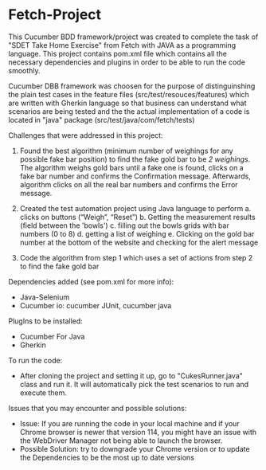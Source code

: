# Fetch-Project

This Cucumber BDD framework/project was created to complete the task of "SDET Take Home Exercise" from Fetch with JAVA as a programming language. 
This project contains pom.xml file which contains all the necessary dependencies and plugins in order to be able to run the code smoothly.

Cucumber DBB framework was choosen for the purpose of distinguinshing the plain test cases in the feature files (src/test/resouces/features) which are written with Gherkin language 
  so that business can understand what scenarios are being tested and the the actual implementation of a code is located in "java" package (src/test/java/com/fetch/tests)

Challenges that were addressed in this project:

  1. Found the best algorithm (minimum number of weighings for any possible fake bar position) to find the fake gold bar to be *2 weighings*.
      The algorithm weighs gold bars until a fake one is found, clicks on a fake bar number and confirms the Confirmation message. 
      Afterwards, algorithm clicks on all the real bar numbers and confirms the Error message.

  2. Created the test automation project using Java language to perform
    a. clicks on buttons (“Weigh”, “Reset”)
    b. Getting the measurement results (field between the 'bowls')
    c. filling out the bowls grids with bar numbers (0 to 8)
    d. getting a list of weighing
    e. Clicking on the gold bar number at the bottom of the website and checking for the alert message

  3. Code the algorithm from step 1 which uses a set of actions from step 2 to find the fake gold bar

Dependencies added (see pom.xml for more info):
 - Java-Selenium
 - Cucumber io:
   cucumber JUnit,
   cucumber java

PlugIns to be installed:
 - Cucumber For Java
 - Gherkin

To run the code:
- After cloning the project and setting it up, go to "CukesRunner.java" class and run it. It will automatically pick the test scenarios to run and execute them. 

Issues that you may encounter and possible solutions:
- Issue: If you are running the code in your local machine and if your Chrome browser is newer that version 114, you might have an issue with the WebDriver Manager not being able to launch the browser.
- Possible Solution: try to downgrade your Chrome version or to update the Dependencies to be the most up to date versions 
